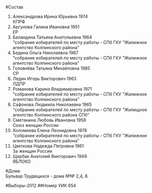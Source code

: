 #Состав
1. Александрова Ирина Юрьевна 1974   
    КПРФ
2. Аргунова Галина Ивановна 1951   
    ЕР
3. Баландина Татьяна Анатольевна 1964   
    "собрание избирателей по месту работы - СПб ГКУ "Жилижное агентство Колпинского района"
4. Бедина Ольга Николаевна 1967   
    "собрание избирателей по месту работы - СПб ГКУ "Жилижное агентство Колпинского района"
5. Головнёва Татьяна Михайловна 1985   
    СР
6. Ледин Игорь Викторович 1963   
    ЛДПР
7. Романова Каринэ Владимировна 1971   
    "собрание избирателей по месту работы - СПб ГКУ "Жилижное агентство Колпинского района"
8. Сафонова Людмила Николаевна 1965   
    "собрание избирателей по месту работы - СПб ГКУ "Жилищное агентство Колпинского района СПб"
9. Сметанина Любовь Ивановна 1958   
    Союз женщин России
10. Холомеева Елена Леонидовна 1978   
    "собрание избирателей по месту работы - СПб ГКУ "Жилижное агентство Колпинского района"
11. Цветкова Надежда Петровна 1961   
    За женщин России
12. Щербак Анатолий Викторович 1949   
    ЯБЛОКО

#Дома  
Бульвар Трудящихся - дома №№ 2,4, 8.

#Выборы-2012
##Номер УИК
654
